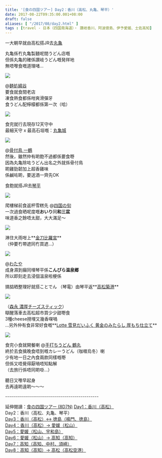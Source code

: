 ```yaml
---
title: '[食の四国ツアー] Day2：香川（高松、丸亀、琴平）'
date: 2017-08-22T09:35:00.001+08:00
draft: false
aliases: [ "/2017/08/day2.html" ]
tags : [travel - 日本（四国南海道）・ 讚岐香川、阿波徳島、伊予愛媛、土佐高知]
---
```


一大朝早就由高松搭JR去[丸亀](https://www.hidie.net/2020/03/day2.html)  
  
丸亀係冇丸亀製麺呢間うどん店嘅  
但係丸亀的確係讃岐うどん嘅発祥地  
無唔嚟食嘅道理啫...  

[![](https://zphwoq.ch.files.1drv.com/y4mEh6pvUj1xqnzVY2NAFvSAU910U1C9akCcSK6G1njUHgAUPp7_gGaN0jY4INQHuxzDdE2qvP6QUtaf5sJEbD6_YopKbte-iOfc61-B_zHaO7EycE_dHReBXP5WH3n3gH8cEhuKBl1DXL2HMjRNKxZdfl7DK6TVPVTbvo-D6834L40gjvPk2M5U5tc52uAdedtZLP1jOIlQ5LcjrA9ksCkMw?width=660&height=371&cropmode=none)](https://zphwoq.ch.files.1drv.com/y4mEh6pvUj1xqnzVY2NAFvSAU910U1C9akCcSK6G1njUHgAUPp7_gGaN0jY4INQHuxzDdE2qvP6QUtaf5sJEbD6_YopKbte-iOfc61-B_zHaO7EycE_dHReBXP5WH3n3gH8cEhuKBl1DXL2HMjRNKxZdfl7DK6TVPVTbvo-D6834L40gjvPk2M5U5tc52uAdedtZLP1jOIlQ5LcjrA9ksCkMw?width=660&height=371&cropmode=none)

@[麺処綿谷](https://www.hidie.net/2020/03/day2_31.html)  
要食就食間老店  
凍食熱食都係咁爽滑彈牙  
食うどん配檸檬都係第一次（哈）  

[![](https://zphsoq.ch.files.1drv.com/y4mwEfsrMhZgOxWa9o7P8pJ_hmP-QecI9qhHRFveaFV42yCdRkE17EMfMklpwaHLfA8Q66Os6Hd05tlnBrHmJRy-v69mICIZ7VGPsgjNFBiDmCG_JbaPGeVG2Kz7i4mqo6GbQjHv8IraQP58srEMsiKs-1g6p1h4ToFLmXNqsQTDf7SinZQQXJ4aBpu8_ASg86xdRiUN6yPnewU-gYqW69TDQ?width=660&height=371&cropmode=none)](https://zphsoq.ch.files.1drv.com/y4mwEfsrMhZgOxWa9o7P8pJ_hmP-QecI9qhHRFveaFV42yCdRkE17EMfMklpwaHLfA8Q66Os6Hd05tlnBrHmJRy-v69mICIZ7VGPsgjNFBiDmCG_JbaPGeVG2Kz7i4mqo6GbQjHv8IraQP58srEMsiKs-1g6p1h4ToFLmXNqsQTDf7SinZQQXJ4aBpu8_ASg86xdRiUN6yPnewU-gYqW69TDQ?width=660&height=371&cropmode=none)

食完就行去現存12天守中  
最細天守 x 最高石垣嘅：[丸亀城](https://www.hidie.net/2020/04/day2.html)  

[![](https://aphtoq.ch.files.1drv.com/y4mllFNgftx9yPLfdrDADsND-T0VO3YxFr3RQnH6qp2itm98WlJHI4d-5AN-mnG-9EKmDraF3yQ-jjorR8z0K16G-15pu_4gNhHPA23zSZ3eupFbdY98H0MdVANj7EhwEf9j8WuhauNGSdu8xnc4XjBRgI5JHAd_V3h5RZ2xqqKY1oI-jIGxmlll69txIxZD7P5zVjbwbEF3RDAZKHPuHx27w?width=660&height=372&cropmode=none)](https://aphtoq.ch.files.1drv.com/y4mllFNgftx9yPLfdrDADsND-T0VO3YxFr3RQnH6qp2itm98WlJHI4d-5AN-mnG-9EKmDraF3yQ-jjorR8z0K16G-15pu_4gNhHPA23zSZ3eupFbdY98H0MdVANj7EhwEf9j8WuhauNGSdu8xnc4XjBRgI5JHAd_V3h5RZ2xqqKY1oI-jIGxmlll69txIxZD7P5zVjbwbEF3RDAZKHPuHx27w?width=660&height=372&cropmode=none)

@[骨付鳥 一鶴](https://www.hidie.net/2020/04/day2_1.html)  
然後，雖然仲有啲飽不過都係要食嘢  
因為丸亀除咗うどん出名之外就係骨付鳥  
啲雞勁韌加上超香雞味  
係鹹咗啲，要送酒一齊先OK  
  
食飽就搭JR去[琴平](https://www.hidie.net/2020/04/day2-jr.html)  
  
  

[![](https://auhooq.ch.files.1drv.com/y4m3PbteoB-CIarwjfT-iLGRgPVREm5P2dgdtubLhSNOoS5bV5z5bujSP-GC_n3qEjKuUGPO4Mb6f-0nTH1R9eS_6eYb7m4JxMLPFe0S22txmHx-yN4SlqkYy1hcdNt8gih8zjGgk_KrEjK0NZqRT_8-v0Lfkv2fkl3c95QAPwrxsIZhy7wj4zh8r5WfzqwY-QIGP6cisqPWzcrB6fa24qrfg?width=372&height=660&cropmode=none)](https://auhooq.ch.files.1drv.com/y4m3PbteoB-CIarwjfT-iLGRgPVREm5P2dgdtubLhSNOoS5bV5z5bujSP-GC_n3qEjKuUGPO4Mb6f-0nTH1R9eS_6eYb7m4JxMLPFe0S22txmHx-yN4SlqkYy1hcdNt8gih8zjGgk_KrEjK0NZqRT_8-v0Lfkv2fkl3c95QAPwrxsIZhy7wj4zh8r5WfzqwY-QIGP6cisqPWzcrB6fa24qrfg?width=372&height=660&cropmode=none)

爬樓梯前食返杯雪糕先 @[四国の旬](https://www.hidie.net/2020/04/day2_2.html)  
一次過食晒呢度嘅**おいり**同**和三盆**  
味道香之餘唔太甜，大大滿足～  

[![](https://yejqla.ch.files.1drv.com/y4mbycY0Wgyh2OpzQJ3zcofLinASs3ddh8ikC8rZ6x37CAYLThZskKIAYZ8VbElhwvuO6DmBnbXoOTbZd2gHzRhSZ1LxmOvaV_ukk1zsCcG93BjctZ9JbV7J7Zb2wX1M7rUAFZZq76zVARtkqEFF4EtJYShvezVj5784qL0RXOKSPx4m1Zb4W7KEQN29KVULVacD-AbpUgOZ2r2o7PB2wsG9g?width=660&height=372&cropmode=none)](https://yejqla.ch.files.1drv.com/y4mbycY0Wgyh2OpzQJ3zcofLinASs3ddh8ikC8rZ6x37CAYLThZskKIAYZ8VbElhwvuO6DmBnbXoOTbZd2gHzRhSZ1LxmOvaV_ukk1zsCcG93BjctZ9JbV7J7Zb2wX1M7rUAFZZq76zVARtkqEFF4EtJYShvezVj5784qL0RXOKSPx4m1Zb4W7KEQN29KVULVacD-AbpUgOZ2r2o7PB2wsG9g?width=660&height=372&cropmode=none)

淋住大雨咁上**[金刀比羅宮](https://www.hidie.net/2020/04/day2_3.html)**  
（仲要冇帶遮同冇買遮...）  

[![](https://yojula.ch.files.1drv.com/y4maAuFbCKEDCqKLkhbNPHDDKFSzZJndvyNKTb2QfOP27C30xMQH3WCV8RWsoDREvNYiLuK1zfgYQ9UKerFyeZHZcfr4HvmJNR5oDOfoBpNqHo10YDT83UhsDZm5yqHUE69QIjaAreUNvfPWkGwO7qI80-dzE02flHRQhtQDwtgXJavg-xXwRDcF63hNdxFX-0502JTjvNO3h3HbMVqDlplKA?width=660&height=372&cropmode=none)](https://yojula.ch.files.1drv.com/y4maAuFbCKEDCqKLkhbNPHDDKFSzZJndvyNKTb2QfOP27C30xMQH3WCV8RWsoDREvNYiLuK1zfgYQ9UKerFyeZHZcfr4HvmJNR5oDOfoBpNqHo10YDT83UhsDZm5yqHUE69QIjaAreUNvfPWkGwO7qI80-dzE02flHRQhtQDwtgXJavg-xXwRDcF63hNdxFX-0502JTjvNO3h3HbMVqDlplKA?width=660&height=372&cropmode=none)

@[わたや](https://www.hidie.net/2020/04/day2_34.html)  
成身濕到癲同埋琴平係**こんぴら温泉郷**  
所以即刻走去浸個溫泉啦梗係  
  
搞掂晒整理好就搭ことでん （琴電）由琴平返**[高松築港](https://www.hidie.net/2020/04/day2-jr_4.html)**  

[![](https://zpjvla.ch.files.1drv.com/y4mqRloQL-3SrBiNFcrU5YTlluoRjEUBuqrxKKH4sOTCpWQhNGajvFg8S6hjDGnD_UlUQWrrwOYijSxSrVfk1Tr1ORlfrb-Bt1NdCERRr5sWyEDYLjUqTwIeuqd1Sq9rDMYjYZSCFMq8S8IHtyrn2DZJBXpy3M7UFjXs4GBxjcpyfbvdVR-roryPY4Uv78UznplILk08aE4TfzitxXoqu8nng?width=660&height=372&cropmode=none)](https://zpjvla.ch.files.1drv.com/y4mqRloQL-3SrBiNFcrU5YTlluoRjEUBuqrxKKH4sOTCpWQhNGajvFg8S6hjDGnD_UlUQWrrwOYijSxSrVfk1Tr1ORlfrb-Bt1NdCERRr5sWyEDYLjUqTwIeuqd1Sq9rDMYjYZSCFMq8S8IHtyrn2DZJBXpy3M7UFjXs4GBxjcpyfbvdVR-roryPY4Uv78UznplILk08aE4TfzitxXoqu8nng?width=660&height=372&cropmode=none)

（[森永 濃厚チーズスティック](https://www.hidie.net/2020/04/day2lotte.html)）  
瞓醒落車去高松超市買少少甜嘢食  
3種cheese撈埋又幾香㗎喎  
...另外仲有食非常好食嘅**[Lotte 雪見だいふく 黄金のみたらし 厚もち仕立て](https://www.hidie.net/2020/04/day2lotte.html)**  

[![](https://zpjsla.ch.files.1drv.com/y4mj5jNbrST1b8yxzAds4Nh9FNnhwysj93QAYY-yLWREg3lsaP23VBJf5Fr8jej5aZtQWsUV0OgB6xsvPY8i0i8eb2D-vFb-f7Cn5G-rVQMNYGHmwJ6D_3xMCOyFF_0m4uZxiBzSfCex2xw9kd2T1GFt0eerD0V67qfvNj9qfl6kfs777LEo1Ev_z23osUlNnbjVgSJL43aH1_2am2kbc3q4A?width=660&height=372&cropmode=none)](https://zpjsla.ch.files.1drv.com/y4mj5jNbrST1b8yxzAds4Nh9FNnhwysj93QAYY-yLWREg3lsaP23VBJf5Fr8jej5aZtQWsUV0OgB6xsvPY8i0i8eb2D-vFb-f7Cn5G-rVQMNYGHmwJ6D_3xMCOyFF_0m4uZxiBzSfCex2xw9kd2T1GFt0eerD0V67qfvNj9qfl6kfs777LEo1Ev_z23osUlNnbjVgSJL43aH1_2am2kbc3q4A?width=660&height=372&cropmode=none)

食完小食就開餐喇 @[手打ちうどん 鶴丸](https://www.hidie.net/2020/04/day2_6.html)  
終於去食擒晚食唔到嘅カレーうどん（咖喱烏冬）喇  
少有地一日之內食兩款同樣嘅嘢  
但係又唔覺得厭喎唔知點解  
（去旅行係唔同啲啩...）  
  
  
  
聽日又嚟早起身  
去再遠啲遠啲～～～  
  
\-----------------------------------------------  
  

延伸閱讀：[食の四国ツアー (8D7N)](https://www.hidie.net/shikoku8d7n.html)
[Day1：香川（高松）](https://www.hidie.net/shikoku1.html)  
Day2：香川（高松、丸亀、琴平）  
[Day3：香川（高松）↔ 徳島（鳴門、徳島）](https://www.hidie.net/shikoku3.html)  
[Day4：香川（高松）→ 愛媛（松山）](https://www.hidie.net/shikoku4.html)  
[Day5：愛媛（松山、宇和島）](https://www.hidie.net/shikoku5.html)  
[Day6：愛媛（松山）→ 高知（高知）](https://www.hidie.net/shikoku6.html)  
[Day7：高知（高知、中村、須崎）](https://www.hidie.net/shikoku7.html)  
[Day8：高知（高知）→ 高松（高松空港）](https://www.hidie.net/shikoku8.html)
